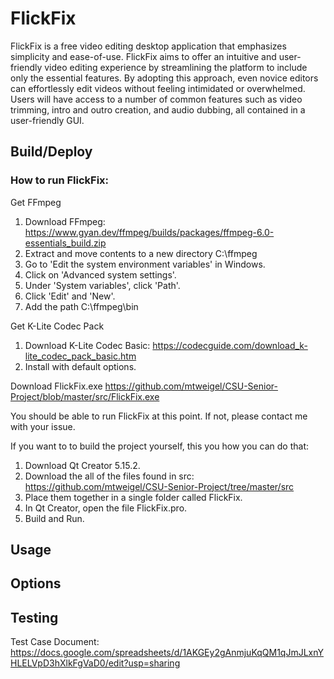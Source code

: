 # FlickFix

FlickFix is a free video editing desktop application that emphasizes simplicity and ease-of-use. FlickFix aims to offer an intuitive and user-friendly video editing experience by streamlining the platform to include only the essential features. By adopting this approach, even novice editors can effortlessly edit videos without feeling intimidated or overwhelmed. Users will have access to a number of common features such as video trimming, intro and outro creation, and audio dubbing, all contained in a user-friendly GUI.

## Build/Deploy

### How to run FlickFix:

Get FFmpeg
1. Download FFmpeg: https://www.gyan.dev/ffmpeg/builds/packages/ffmpeg-6.0-essentials_build.zip
2. Extract and move contents to a new directory C:\ffmpeg
3. Go to 'Edit the system environment variables' in Windows.
4. Click on 'Advanced system settings'.
5. Under 'System variables', click 'Path'.
6. Click 'Edit' and 'New'.
7. Add the path C:\ffmpeg\bin

Get K-Lite Codec Pack
1. Download K-Lite Codec Basic: https://codecguide.com/download_k-lite_codec_pack_basic.htm
2. Install with default options.

Download FlickFix.exe
https://github.com/mtweigel/CSU-Senior-Project/blob/master/src/FlickFix.exe

You should be able to run FlickFix at this point. If not, please contact me with your issue.


If you want to to build the project yourself, this you how you can do that:
1. Download Qt Creator 5.15.2.
2. Download the all of the files found in src: https://github.com/mtweigel/CSU-Senior-Project/tree/master/src
3. Place them together in a single folder called FlickFix.
4. In Qt Creator, open the file FlickFix.pro.
5. Build and Run.

## Usage

## Options

## Testing

Test Case Document: https://docs.google.com/spreadsheets/d/1AKGEy2gAnmjuKqQM1qJmJLxnYHLELVpD3hXlkFgVaD0/edit?usp=sharing

